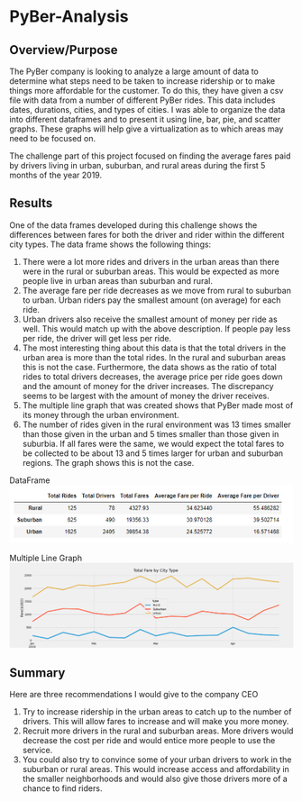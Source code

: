 # PyBer-Analysis

## Overview/Purpose
The PyBer company is looking to analyze a large amount of data to determine what steps need to be taken to increase ridership or to make things more affordable for the customer.  To do this, they have given a csv file with data from a number of different PyBer rides.  This data includes dates, durations, cities, and types of cities.  I was able to organize the data into different dataframes and to present it using line, bar, pie, and scatter graphs.  These graphs will help give a virtualization as to which areas may need to be focused on.  

The challenge part of this project focused on finding the average fares paid by drivers living in urban, suburban, and rural areas during the first 5 months of the year 2019.

## Results
One of the data frames developed during this challenge shows the differences between fares for both the driver and rider within the different city types.  The data frame shows the following things:
  1. There were a lot more rides and drivers in the urban areas than there were in the rural or suburban areas.  This would be expected as more people live in urban areas than suburban and rural.
  2. The average fare per ride decreases as we move from rural to suburban to urban.  Urban riders pay the smallest amount (on average) for each ride.
  3. Urban drivers also receive the smallest amount of money per ride as well.  This would match up with the above description.  If people pay less per ride, the driver will get less per ride.
  4. The most interesting thing about this data is that the total drivers in the urban area is more than the total rides.  In the rural and suburban areas this is not the case.  Furthermore, the data shows as the ratio of total rides to total drivers decreases, the average price per ride goes down and the amount of money for the driver increases.   The discrepancy seems to be largest with the amount of money the driver receives.
  5. The multiple line graph that was created shows that PyBer made most of its money through the urban environment.  
  6. The number of rides given in the rural environment was 13 times smaller than those given in the urban and 5 times smaller than those given in suburbia.  If all fares were the same, we would expect the total fares to be collected to be about 13 and 5 times larger for urban and suburban regions.  The graph shows this is not the case.

DataFrame
![Fare-Summary-City_Type.png](Fare-Summary-City_Type.png)

Multiple Line Graph
![PyBer-fare_summary.png](PyBer-fare_summary.png)

## Summary
Here are three recommendations I would give to the company CEO
  1. Try to increase ridership in the urban areas to catch up to the number of drivers.  This will allow fares to increase and will make you more money.
  2. Recruit more drivers in the rural and suburban areas.  More drivers would decrease the cost per ride and would entice more people to use the service.
  3. You could also try to convince some of your urban drivers to work in the suburban or rural areas.  This would increase access and affordability in the smaller neighborhoods and would also give those drivers more of a chance to find riders.
